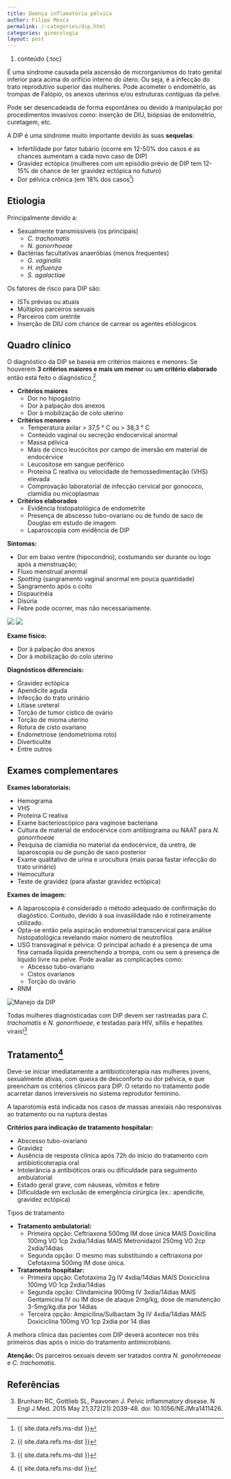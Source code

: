 ```yaml
---
title: Doença inflamatória pélvica
author: Filipe Mosca
permalink: /:categories/dip.html
categories: ginecologia
layout: post
---
```


1. conteúdo
{:toc}

É uma síndrome causada pela ascensão de microrganismos do trato genital inferior para acima do orifício interno do útero. Ou seja, é a infecção do trato reprodutivo superior das mulheres. Pode acometer o endométrio, as trompas de Falópio, os anexos uterinos e/ou estruturas contíguas da pelve.  

Pode ser desencadeada de forma espontânea ou devido à manipulação por procedimentos invasivos como: inserção de DIU, biópsias de endométrio, curetagem, etc. 

A DIP é uma síndrome muito importante devido às suas __sequelas__:

- Infertilidade por fator tubário (ocorre em 12-50% dos casos e as chances aumentam a cada novo caso de DIP)
- Gravidez ectópica (mulheres com um episódio prévio de DIP tem 12-15% de chance de ter gravidez ectópica no futuro)
- Dor pélvica crônica (em 18% dos casos[^2])

## Etiologia
Principalmente devido a:

- Sexualmente transmissíveis (os principais) 
	- _C. trachomatis_
	- _N. gonorrhoeae_
- Bactérias facultativas anaeróbias (menos frequentes)
	- _G. vaginalis_
	- _H. influenza_
	- _S. agalactiae_

Os fatores de risco para DIP são:

- ISTs prévias ou atuais
- Múltiplos parceiros sexuais
- Parceiros com uretrite
- Inserção de DIU com chance de carrear os agentes etiólogicos

## Quadro clínico
O diagnóstico da DIP se baseia em critérios maiores e menores. Se houverem __3 critérios maiores e mais um menor__ ou __um critério elaborado__ então está feito o diagnóstico.[^2]

- __Critérios maiores__
	- Dor no hipogástrio
	- Dor à palpação dos anexos
	- Dor à mobilização de colo uterino
- __Critérios menores__
	- Temperatura axilar > 37,5 ° C ou > 38,3 ° C
	- Conteúdo vaginal ou secreção endocervical anormal
	- Massa pélvica
	- Mais de cinco leucócitos por campo de imersão em material de endocérvice
	- Leucositose em sangue periférico
	- Proteína C reativa ou velocidade de hemossedimentação (VHS) elevada
	- Comprovação laboratorial de infecção cervical por gonococo, clamídia ou micoplasmas
- __Critérios elaborados__
	- Evidência histopatológica de endometrite
	- Presença de abscesso tubo-ovariano ou de fundo de saco de Douglas em estudo de imagem
	- Laparoscopia com evidência de DIP
	

__Sintomas:__

* Dor em baixo ventre (hipocondrio), costumando ser durante ou logo após a menstruação;
* Fluxo menstrual anormal
* _Spotting_ (sangramento vaginal anormal em pouca quantidade)
* Sangramento após o coito
* Dispaurinéia
* Disúria
* Febre pode ocorrer, mas não necessariamente. 

![](/resumos/assets/imagens/dip/dip-nejm.png)
![](/resumos/assets/imagens/dip/cilios-dip.png)

__Exame físico:__

* Dor à palpação dos anexos
* Dor à mobilização do colo uterino

__Diagnósticos diferenciais:__

* Gravidez ectópica
* Apendicite aguda
* Infecção do trato urinário
* Litíase ureteral
* Torção de tumor cístico de ovário
* Torção de mioma uterino
* Rotura de cisto ovariano
* Endometriose (endometrioma roto)
* Diverticulite
* Entre outros

## Exames complementares

__Exames laboratoriais:__

* Hemograma
* VHS
* Proteína C reativa
* Exame bacterioscópico para vaginose bacteriana
* Cultura de material de endocérvice com antibiograma ou NAAT para _N. gonorrhoeae_
* Pesquisa de clamídia no material da endocérvice, da uretra, de laparoscopia ou de punção de saco posterior
* Exame qualitativo de urina e urocultura (mais paraa fastar infecção do trato urinário)
* Hemocultura
* Teste de gravidez (para afastar gravidez ectópica)

__Exames de imagem:__

* A laparoscopia é considerado o método adequado de confirmação do diagóstico. Contudo, devido à sua invasiilidade não é rotineiramente utilizado.
* Opta-se então pela aspiração endometrial transcervical para análise histopatológica revelando maior número de neutrofilos
* USG transvaginal e pélvica: O principal achado é a presença de uma fina camada líquida preenchendo a trompa, com ou sem a presença de líquido livre na pelve. Pode avaliar as complicações como:
    * Abcesso tubo-ovariano
    * Cistos ovarianos
    * Torção do ovário
* RNM

![Manejo da DIP](/resumos/assets/imagens/dip/manejo-dip.png)

	
Todas mulheres diagnósticadas com DIP devem ser rastreadas para _C. trachomatis_ e _N. gonorrhoeae_, e testadas para HIV, sífilis e hepatites virais![^2]

## Tratamento[^2]

Deve-se iniciar imediatamente a antibioticoterapia nas mulheres jovens, sexualmente ativas, com queixa de desconforto ou dor pélvica, e que preencham os critérios clínicos para DIP. O retardo no tratamento pode acarretar danos irreversíveis no sistema reprodutor feminino.

A laparotomia está indicada nos casos de massas anexiais não responsivas ao tratamento ou na ruptura destas

__Critérios para indicação de tratamento hospitalar:__

- Abscesso tubo-ovariano
- Gravidez
- Ausência de resposta clínica após 72h do início do tratamento com antibioticoterapia oral
- Intolerância a antibióticos orais ou dificuldade para seguimento ambulatorial
- Estado geral grave, com náuseas, vômitos e febre
- Dificuldade em exclusão de emergência cirúrgica (ex.: apendicite, gravidez ectópica)

Tipos de tratamento

- __Tratamento ambulatorial:__
    - Primeira opção: Ceftriaxona 500mg IM dose única MAIS Doxicilina 100mg VO 1cp 2xdia/14dias MAIS Metronidazol 250mg VO 2cp 2xdia/14dias
    - Segunda opção: O mesmo mas substituindo a ceftriaxona por Cefotaxima 500mg IM dose única.
- __Tratamento hospitalar:__
    - Primeira opção: Cefotaxima 2g IV 4xdia/14dias MAIS Doxiciclina 100mg VO 1cp 2xdia/14dias
    - Segunda opção: Clindamicina 900mg IV 3xdia/14dias MAIS Gentamicina IV ou IM dose de ataque 2mg/kg, dose de manutenção 3-5mg/kg.dia por 14dias
    - Terceira opção: Ampicilina/Sulbactam 3g IV 4xdia/14dias MAIS Doxiciclina 100mg VO 1cp 2xdia por 14 dias 
	
A melhora clínica das pacientes com DIP deverá acontecer nos três primeiros dias após o início do tratamento antimicrobiano.

__Atenção:__ Os parceiros sexuais devem ser tratados contra _N. gonohrreoeae_ e _C. trachomatis_. 

## Referências
[^1]: {{ site.data.refs.gineco-williams }}
[^2]: {{ site.data.refs.ms-dst }}
3. Brunham RC, Gottlieb SL, Paavonen J. Pelvic inflammatory disease. N Engl J Med. 2015 May 21;372(21):2039-48. doi: 10.1056/NEJMra1411426.
